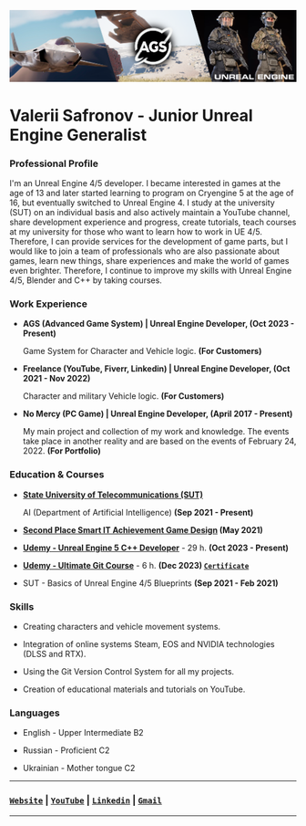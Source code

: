 ![Header](https://github.com/Nestealiketea/Nestealiketea/blob/master/Images/Header.png)

# Valerii Safronov - Junior Unreal Engine Generalist

### Professional Profile
I'm an Unreal Engine 4/5 developer. I became interested in games at the age of 13 and later started learning to program on Cryengine 5 at the age of 16, but eventually switched to Unreal Engine 4. I study at the university (SUT) on an individual basis and also actively maintain a YouTube channel, share development experience and progress, create tutorials, teach courses at my university for those who want to learn how to work in UE 4/5. Therefore, I can provide services for the development of game parts, but I would like to join a team of professionals who are also passionate about games, learn new things, share experiences and make the world of games even brighter. Therefore, I continue to improve my skills with Unreal Engine 4/5, Blender and C++ by taking courses.

### Work Experience
- **AGS (Advanced Game System) | Unreal Engine Developer, (Oct 2023 - Present)**
  
  Game System for Character and Vehicle logic. **(For Customers)**
  
- **Freelance (YouTube, Fiverr, Linkedin) | Unreal Engine Developer, (Oct 2021 - Nov 2022)**

  Character and military Vehicle logic. **(For Customers)**
  
- **No Mercy (PC Game) | Unreal Engine Developer, (April 2017 - Present)**

  My main project and collection of my work and knowledge. The events take place in another reality and are based on the events of February 24, 2022. **(For Portfolio)**
  
### Education & Courses

- **[State University of Telecommunications (SUT)](https://duikt.edu.ua/ua/427-zagalna-informaciya-kafedra-shtuchnogo-intelektu)**

  AI (Department of Artificial Intelligence) **(Sep 2021 - Present)**

- **[Second Place Smart IT Achievement Game Design](https://drive.google.com/file/d/1iQoJqtUR4nFxLbIROItOF_SEp0JfIM56/view?usp=sharing) (May 2021)**

- **[Udemy - Unreal Engine 5 C++ Developer](https://www.udemy.com/share/101Weu3@L55Z5nPR3hYJSner3wlq1pDUO6vjWWnsOc_hhxjwNkPb9SvcLGoRtxs3MFhovTpISw==/)** - 29 h. **(Oct 2023 - Present)** 

- **[Udemy - Ultimate Git Course](https://www.udemy.com/certificate/UC-e96f1ef0-115f-44b8-9255-c9a3b431e28d/)** - 6 h. **(Dec 2023) [`Certificate`](https://drive.google.com/file/d/1ONZyWZeVAHUbFx5eyW2RVqncBPIg62CZ/view?usp=sharing)**

- SUT - Basics of Unreal Engine 4/5 Blueprints **(Sep 2021 - Feb 2021)** 


### Skills

- Creating characters and vehicle movement systems.

- Integration of online systems Steam, EOS and NVIDIA technologies (DLSS and RTX).

- Using the Git Version Control System for all my projects.

- Creation of educational materials and tutorials on YouTube.

### Languages

- English - Upper Intermediate B2

- Russian - Proficient C2

- Ukrainian - Mother tongue C2


___

### [`Website`](https://www.nesteagames.com/home) | [`YouTube`](http://www.youtube.com/@nest_game) | [`Linkedin`](https://www.linkedin.com/in/valeriisafronov) | [`Gmail`​](nestgamehelp@gmail.com)

___
